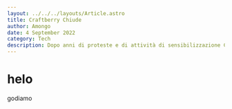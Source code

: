 ```yaml
---
layout: ../../../layouts/Article.astro
title: Craftberry Chiude
author: Amongo
date: 4 September 2022
category: Tech
description: Dopo anni di proteste e di attività di sensibilizzazione Craftberry Chiude, il server minecraft hostato su un raspberry ci abbandona.
---
```


# helo
godiamo